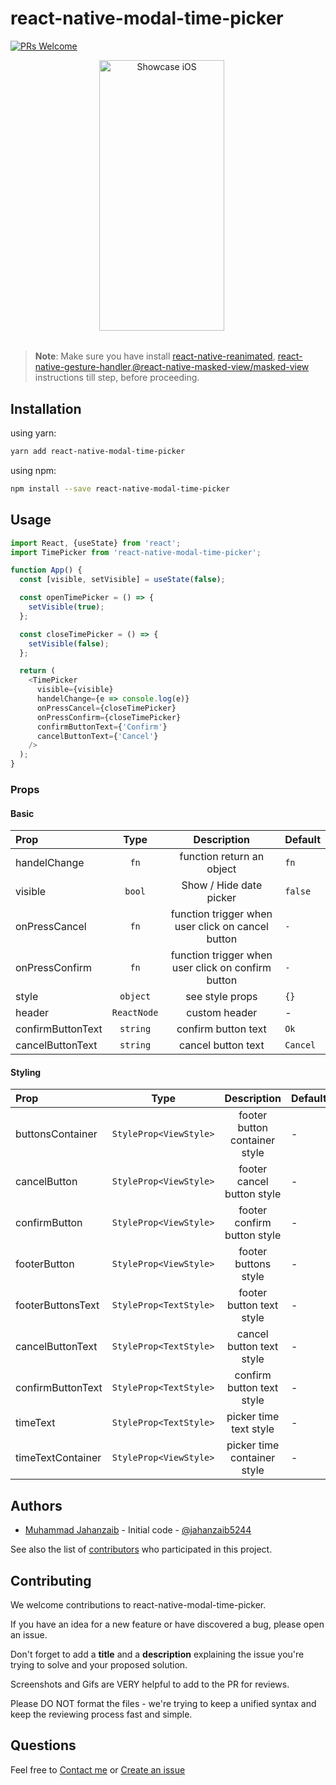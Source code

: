 # react-native-modal-time-picker

[![PRs Welcome](https://img.shields.io/badge/PRs-welcome-brightgreen.svg)](http://makeapullrequest.com)

<p align="center"><img src="https://firebasestorage.googleapis.com/v0/b/musafir-49f4d.appspot.com/o/timepicker.png?alt=media&token=6922733e-1db5-4601-ac6d-ff749cf281e3&_gl=1*18rp4s8*_ga*MTcxMDI1NjE4My4xNjk3MTA2NTYz*_ga_CW55HF8NVT*MTY5NzE3ODUwNy40LjEuMTY5NzE3ODUzNi4zMS4wLjA." alt="Showcase iOS" width="200" height="433">&nbsp;&nbsp;&nbsp;&nbsp;&nbsp;</p>

##

> **Note**: Make sure you have install [react-native-reanimated](https://www.npmjs.com/package/react-native-reanimated), [react-native-gesture-handler](https://www.npmjs.com/package/react-native-gesture-handler),[@react-native-masked-view/masked-view](https://www.npmjs.com/package/@react-native-masked-view/masked-view) instructions till step, before proceeding.

## Installation

using yarn:

```sh
yarn add react-native-modal-time-picker
```

using npm:

```sh
npm install --save react-native-modal-time-picker
```

## Usage

```javascript
import React, {useState} from 'react';
import TimePicker from 'react-native-modal-time-picker';

function App() {
  const [visible, setVisible] = useState(false);

  const openTimePicker = () => {
    setVisible(true);
  };

  const closeTimePicker = () => {
    setVisible(false);
  };

  return (
    <TimePicker
      visible={visible}
      handelChange={e => console.log(e)}
      onPressCancel={closeTimePicker}
      onPressConfirm={closeTimePicker}
      confirmButtonText={'Confirm'}
      cancelButtonText={'Cancel'}
    />
  );
}
```

### Props

#### Basic

| Prop              |    Type     |                    Description                     | Default  |
| :---------------- | :---------: | :------------------------------------------------: | :------- |
| handelChange      |    `fn`     |             function return an object              | `fn`     |
| visible           |   `bool`    |              Show / Hide date picker               | `false`  |
| onPressCancel     |    `fn`     | function trigger when user click on cancel button  | `-`      |
| onPressConfirm    |    `fn`     | function trigger when user click on confirm button | `-`      |
| style             |  `object`   |                  see style props                   | `{}`     |
| header            | `ReactNode` |                   custom header                    | -        |
| confirmButtonText |  `string`   |                confirm button text                 | `Ok`     |
| cancelButtonText  |  `string`   |                 cancel button text                 | `Cancel` |

#### Styling

| Prop              |          Type          |          Description          | Default |
| :---------------- | :--------------------: | :---------------------------: | :------ |
| buttonsContainer  | `StyleProp<ViewStyle>` | footer button container style | -       |
| cancelButton      | `StyleProp<ViewStyle>` |  footer cancel button style   | -       |
| confirmButton     | `StyleProp<ViewStyle>` |  footer confirm button style  | -       |
| footerButton      | `StyleProp<ViewStyle>` |     footer buttons style      | -       |
| footerButtonsText | `StyleProp<TextStyle>` |   footer button text style    | -       |
| cancelButtonText  | `StyleProp<TextStyle>` |   cancel button text style    | -       |
| confirmButtonText | `StyleProp<TextStyle>` |   confirm button text style   | -       |
| timeText          | `StyleProp<TextStyle>` |    picker time text style     | -       |
| timeTextContainer | `StyleProp<ViewStyle>` |  picker time container style  | -       |

## Authors

- [Muhammad Jahanzaib](https://github.com/jahanzaib5244/) - Initial code - [@jahanzaib5244](https://twitter.com/jahanzaib5244)

See also the list of [contributors](https://github.com/jahanzaib5244/react-native-modal-time-picker/contributors) who participated in this project.

## Contributing

We welcome contributions to react-native-modal-time-picker.

If you have an idea for a new feature or have discovered a bug, please open an issue.

Don't forget to add a **title** and a **description** explaining the issue you're trying to solve and your proposed solution.

Screenshots and Gifs are VERY helpful to add to the PR for reviews.

Please DO NOT format the files - we're trying to keep a unified syntax and keep the reviewing process fast and simple.

## Questions

Feel free to [Contact me](mailto:jahanzaib5244@gmail.com) or [Create an issue](https://github.com/jahanzaib5244/react-native-modal-time-picker/issues/new)
